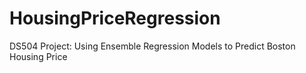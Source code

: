 # HousingPriceRegression
DS504 Project: Using Ensemble Regression Models to Predict Boston Housing Price
